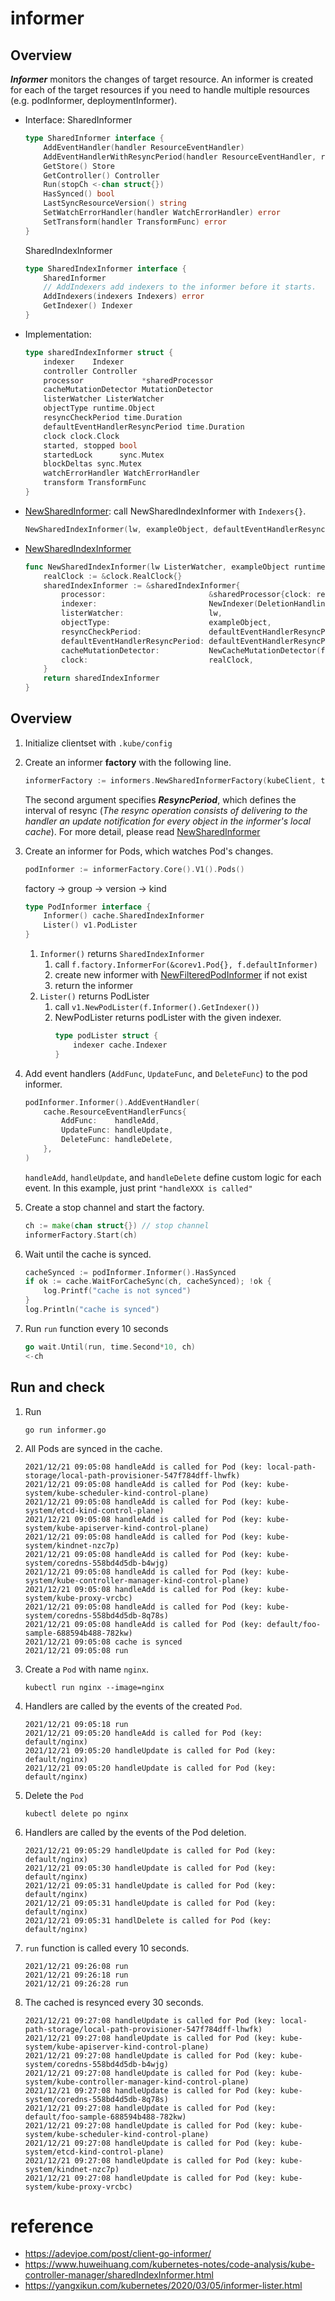 # informer

## Overview

***Informer*** monitors the changes of target resource. An informer is created for each of the target resources if you need to handle multiple resources (e.g. podInformer, deploymentInformer).


- Interface:
    SharedInformer
    ```go
    type SharedInformer interface {
        AddEventHandler(handler ResourceEventHandler)
        AddEventHandlerWithResyncPeriod(handler ResourceEventHandler, resyncPeriod time.Duration)
        GetStore() Store
        GetController() Controller
        Run(stopCh <-chan struct{})
        HasSynced() bool
        LastSyncResourceVersion() string
        SetWatchErrorHandler(handler WatchErrorHandler) error
        SetTransform(handler TransformFunc) error
    }
    ```
    SharedIndexInformer
    ```go
    type SharedIndexInformer interface {
        SharedInformer
        // AddIndexers add indexers to the informer before it starts.
        AddIndexers(indexers Indexers) error
        GetIndexer() Indexer
    }
    ```
- Implementation:
    ```go
    type sharedIndexInformer struct {
        indexer    Indexer
        controller Controller
        processor             *sharedProcessor
        cacheMutationDetector MutationDetector
        listerWatcher ListerWatcher
        objectType runtime.Object
        resyncCheckPeriod time.Duration
        defaultEventHandlerResyncPeriod time.Duration
        clock clock.Clock
        started, stopped bool
        startedLock      sync.Mutex
        blockDeltas sync.Mutex
        watchErrorHandler WatchErrorHandler
        transform TransformFunc
    }
    ```
- [NewSharedInformer](https://pkg.go.dev/k8s.io/client-go@v0.24.3/tools/cache#NewSharedInformer): call NewSharedIndexInformer with `Indexers{}`.
    ```go
    NewSharedIndexInformer(lw, exampleObject, defaultEventHandlerResyncPeriod, Indexers{})
    ```
- [NewSharedIndexInformer](https://pkg.go.dev/k8s.io/client-go@v0.24.3/tools/cache#NewSharedIndexInformer)
    ```go
    func NewSharedIndexInformer(lw ListerWatcher, exampleObject runtime.Object, defaultEventHandlerResyncPeriod time.Duration, indexers Indexers) SharedIndexInformer {
        realClock := &clock.RealClock{}
        sharedIndexInformer := &sharedIndexInformer{
            processor:                       &sharedProcessor{clock: realClock},
            indexer:                         NewIndexer(DeletionHandlingMetaNamespaceKeyFunc, indexers),
            listerWatcher:                   lw,
            objectType:                      exampleObject,
            resyncCheckPeriod:               defaultEventHandlerResyncPeriod,
            defaultEventHandlerResyncPeriod: defaultEventHandlerResyncPeriod,
            cacheMutationDetector:           NewCacheMutationDetector(fmt.Sprintf("%T", exampleObject)),
            clock:                           realClock,
        }
        return sharedIndexInformer
    }
    ```

## Overview
1. Initialize clientset with `.kube/config`
1. Create an informer **factory** with the following line.
    ```go
    informerFactory := informers.NewSharedInformerFactory(kubeClient, time.Second*30)
    ```
    The second argument specifies ***ResyncPeriod***, which defines the interval of resync (*The resync operation consists of delivering to the handler an update notification for every object in the informer's local cache*). For more detail, please read [NewSharedInformer](https://pkg.go.dev/k8s.io/client-go@v0.23.1/tools/cache#NewSharedInformer)
1. Create an informer for Pods, which watches Pod's changes.
    ```go
    podInformer := informerFactory.Core().V1().Pods()
    ```

    factory -> group -> version -> kind

    ```go
    type PodInformer interface {
        Informer() cache.SharedIndexInformer
        Lister() v1.PodLister
    }
    ```

    1. `Informer()` returns `SharedIndexInformer`
        1. call `f.factory.InformerFor(&corev1.Pod{}, f.defaultInformer)`
        1. create new informer with [NewFilteredPodInformer](https://github.com/kubernetes/client-go/blob/ee1a5aaf793a9ace9c433f5fb26a19058ed5f37c/informers/core/v1/pod.go#L58) if not exist
        1. return the informer
    1. `Lister()` returns PodLister
        1. call `v1.NewPodLister(f.Informer().GetIndexer())`
        1. NewPodLister returns podLister with the given indexer.
            ```go
            type podLister struct {
                indexer cache.Indexer
            }
            ```

1. Add event handlers (`AddFunc`, `UpdateFunc`, and `DeleteFunc`) to the pod informer.
    ```go
    podInformer.Informer().AddEventHandler(
		cache.ResourceEventHandlerFuncs{
			AddFunc:    handleAdd,
			UpdateFunc: handleUpdate,
			DeleteFunc: handleDelete,
		},
	)
    ```

    `handleAdd`, `handleUpdate`, and `handleDelete` define custom logic for each event. In this example, just print `"handleXXX is called"`
1. Create a stop channel and start the factory.
    ```go
    ch := make(chan struct{}) // stop channel
	informerFactory.Start(ch)
    ```
1. Wait until the cache is synced.
    ```go
    cacheSynced := podInformer.Informer().HasSynced
	if ok := cache.WaitForCacheSync(ch, cacheSynced); !ok {
		log.Printf("cache is not synced")
	}
	log.Println("cache is synced")
    ```
1. Run `run` function every 10 seconds
    ```go
    go wait.Until(run, time.Second*10, ch)
	<-ch
    ```

## Run and check
1. Run
    ```
    go run informer.go
    ```

1. All Pods are synced in the cache.

    ```
    2021/12/21 09:05:08 handleAdd is called for Pod (key: local-path-storage/local-path-provisioner-547f784dff-lhwfk)
    2021/12/21 09:05:08 handleAdd is called for Pod (key: kube-system/kube-scheduler-kind-control-plane)
    2021/12/21 09:05:08 handleAdd is called for Pod (key: kube-system/etcd-kind-control-plane)
    2021/12/21 09:05:08 handleAdd is called for Pod (key: kube-system/kube-apiserver-kind-control-plane)
    2021/12/21 09:05:08 handleAdd is called for Pod (key: kube-system/kindnet-nzc7p)
    2021/12/21 09:05:08 handleAdd is called for Pod (key: kube-system/coredns-558bd4d5db-b4wjg)
    2021/12/21 09:05:08 handleAdd is called for Pod (key: kube-system/kube-controller-manager-kind-control-plane)
    2021/12/21 09:05:08 handleAdd is called for Pod (key: kube-system/kube-proxy-vrcbc)
    2021/12/21 09:05:08 handleAdd is called for Pod (key: kube-system/coredns-558bd4d5db-8q78s)
    2021/12/21 09:05:08 handleAdd is called for Pod (key: default/foo-sample-688594b488-782kw)
    2021/12/21 09:05:08 cache is synced
    2021/12/21 09:05:08 run
    ```
1. Create a `Pod` with name `nginx`.
    ```
    kubectl run nginx --image=nginx
    ```
1. Handlers are called by the events of the created `Pod`.
    ```
    2021/12/21 09:05:18 run
    2021/12/21 09:05:20 handleAdd is called for Pod (key: default/nginx)
    2021/12/21 09:05:20 handleUpdate is called for Pod (key: default/nginx)
    2021/12/21 09:05:20 handleUpdate is called for Pod (key: default/nginx)
    ```
1. Delete the `Pod`
    ```
    kubectl delete po nginx
    ```
1. Handlers are called by the events of the Pod deletion.
    ```
    2021/12/21 09:05:29 handleUpdate is called for Pod (key: default/nginx)
    2021/12/21 09:05:30 handleUpdate is called for Pod (key: default/nginx)
    2021/12/21 09:05:31 handleUpdate is called for Pod (key: default/nginx)
    2021/12/21 09:05:31 handleUpdate is called for Pod (key: default/nginx)
    2021/12/21 09:05:31 handlDelete is called for Pod (key: default/nginx)
    ```
1. `run` function is called every 10 seconds.
    ```
    2021/12/21 09:26:08 run
    2021/12/21 09:26:18 run
    2021/12/21 09:26:28 run
    ```
1. The cached is resynced every 30 seconds.

    ```
    2021/12/21 09:27:08 handleUpdate is called for Pod (key: local-path-storage/local-path-provisioner-547f784dff-lhwfk)
    2021/12/21 09:27:08 handleUpdate is called for Pod (key: kube-system/kube-apiserver-kind-control-plane)
    2021/12/21 09:27:08 handleUpdate is called for Pod (key: kube-system/coredns-558bd4d5db-b4wjg)
    2021/12/21 09:27:08 handleUpdate is called for Pod (key: kube-system/kube-controller-manager-kind-control-plane)
    2021/12/21 09:27:08 handleUpdate is called for Pod (key: kube-system/coredns-558bd4d5db-8q78s)
    2021/12/21 09:27:08 handleUpdate is called for Pod (key: default/foo-sample-688594b488-782kw)
    2021/12/21 09:27:08 handleUpdate is called for Pod (key: kube-system/kube-scheduler-kind-control-plane)
    2021/12/21 09:27:08 handleUpdate is called for Pod (key: kube-system/etcd-kind-control-plane)
    2021/12/21 09:27:08 handleUpdate is called for Pod (key: kube-system/kindnet-nzc7p)
    2021/12/21 09:27:08 handleUpdate is called for Pod (key: kube-system/kube-proxy-vrcbc)
    ```

# reference
- https://adevjoe.com/post/client-go-informer/
- https://www.huweihuang.com/kubernetes-notes/code-analysis/kube-controller-manager/sharedIndexInformer.html
- https://yangxikun.com/kubernetes/2020/03/05/informer-lister.html
